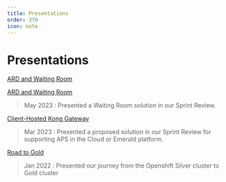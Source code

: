 ```yaml
---
title: Presentations
order: 370
icon: note
---
```


# Presentations

<a href="../artifacts/ARD-and-Waiting-Room.pdf">ARD and Waiting Room</a>

[ARD and Waiting Room](../artifacts/ARD-and-Waiting-Room.pdf)

> May 2023 : Presented a Waiting Room solution in our Sprint Review.

<a href="../artifacts/Client-Hosted-Kong-Gateway.pdf" download>Client-Hosted Kong Gateway</a>

> Mar 2023 : Presented a proposed solution in our Sprint Review for supporting APS in the Cloud or Emerald platform.

<a href="../artifacts/APS-Road-to-Gold.pdf" download>Road to Gold</a>

> Jan 2022 : Presented our journey from the Openshift Silver cluster to Gold cluster
